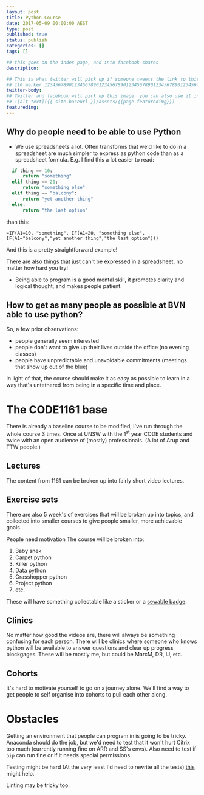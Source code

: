 ```yaml
---
layout: post
title: Python Course
date: 2017-05-09 00:00:00 AEST
type: post
published: true
status: publish
categories: []
tags: []

## this goes on the index page, and into facebook shares
description:

## This is what twitter will pick up if someone tweets the link to this page
## 110 marker 1234567890123456789012345678901234567890123456789012345678901234567890123456789012345678901234567890123456789
twitter-body:
## Twitter and facebook will pick up this image. you can also use it in a post with:
## ![alt text]({{ site.baseurl }}/assets/{{page.featuredimg}})
featuredimg:
---
```


## Why do people need to be able to use Python

  * We use spreadsheets a lot. Often transforms that we'd like to do in a spreadsheet are much simpler to express as python code than as a spreadsheet formula. E.g. I find this a lot easier to read:
  ```python
    if thing == 10:
        return "something"
    elif thing == 20:
        return "something else"
    elif thing == "balcony":
        return "yet another thing"
    else:
        return "the last option"
   ```
  than this:
  ```
  =IF(A1=10, "something", IF(A1=20, "something else",  IF(A1="balcony","yet another thing","the last option")))
  ```
  And this is a pretty straightforward example!

  There are also things that just can't be expressed in a spreadsheet, no matter how hard you try!
  *   Being able to program is a good mental skill, it promotes clarity and logical thought, and makes people patient.

## How to get as many people as possible at BVN able to use python?
So, a few prior observations:
* people generally seem interested
* people don't want to give up their lives outside the office (no evening classes)
* people have unpredictable and unavoidable commitments (meetings that show up out of the blue)

In light of that, the course should make it as easy as possible to learn in a way that's untethered from being in a specific time and place.

# The CODE1161 base

There is already a baseline course to be modified, I've run through the whole course 3 times. Once at UNSW with the 1<sup>st</sup> year CODE students and twice with an open audience of (mostly) professionals. (A lot of Arup and TTW people.)

## Lectures
The content from 1161 can be broken up into fairly short video lectures.

## Exercise sets
There are also 5 week's of exercises that will be broken up into topics, and collected into smaller courses to give people smaller, more achievable goals.

People need motivation The course will be broken into:
1. Baby snek
2. Carpet python
3. Killer python
4. Data python
5. Grasshopper python
6. Project python
6. etc.

These will have something collectable like a sticker or a [sewable badge](https://www.thestudio.com/landing/australia-custom-patches-au).

## Clinics
No matter how good the videos are, there will always be something confusing for each person. There will be clinics where someone who knows python will be available to answer questions and clear up progress blockgages. These will be mostly me, but could be MarcM, DR, IJ, etc.

## Cohorts

It's hard to motivate yourself to go on a journey alone. We'll find a way to get people to self organise into cohorts to pull each other along.

# Obstacles

Getting an environment that people can program in is going to be tricky. Anaconda should do the job, but we'd need to test that it won't hurt Citrix too much (currently running fine on ARR and SS's envs). Also need to test if `pip` can run fine or if it needs special permissions.

Testing might be hard (At the very least I'd need to rewrite all the tests) [this](http://blog.thedataincubator.com/2016/06/testing-jupyter-notebooks/) might help.

Linting may be tricky too.
